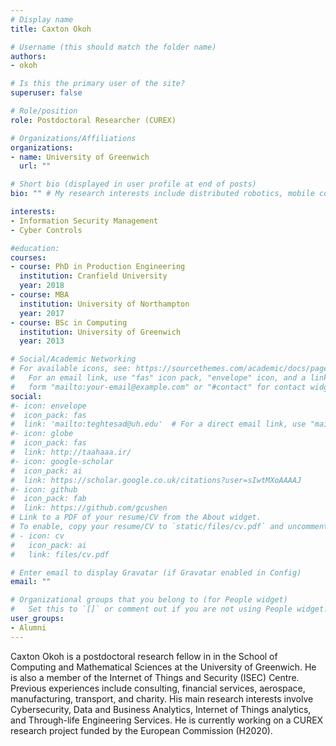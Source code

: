```yaml
---
# Display name
title: Caxton Okoh

# Username (this should match the folder name)
authors:
- okoh

# Is this the primary user of the site?
superuser: false

# Role/position
role: Postdoctoral Researcher (CUREX)

# Organizations/Affiliations
organizations:
- name: University of Greenwich
  url: ""

# Short bio (displayed in user profile at end of posts)
bio: "" # My research interests include distributed robotics, mobile computing and programmable matter.

interests:
- Information Security Management
- Cyber Controls

#education:
courses:
- course: PhD in Production Engineering
  institution: Cranfield University
  year: 2018
- course: MBA
  institution: University of Northampton
  year: 2017
- course: BSc in Computing
  institution: University of Greenwich
  year: 2013

# Social/Academic Networking
# For available icons, see: https://sourcethemes.com/academic/docs/page-builder/#icons
#   For an email link, use "fas" icon pack, "envelope" icon, and a link in the
#   form "mailto:your-email@example.com" or "#contact" for contact widget.
social:
#- icon: envelope
#  icon_pack: fas
#  link: 'mailto:teghtesad@uh.edu'  # For a direct email link, use "mailto:test@example.org".
#- icon: globe
#  icon_pack: fas
#  link: http://taahaaa.ir/
#- icon: google-scholar
#  icon_pack: ai
#  link: https://scholar.google.co.uk/citations?user=sIwtMXoAAAAJ
#- icon: github
#  icon_pack: fab
#  link: https://github.com/gcushen
# Link to a PDF of your resume/CV from the About widget.
# To enable, copy your resume/CV to `static/files/cv.pdf` and uncomment the lines below.
# - icon: cv
#   icon_pack: ai
#   link: files/cv.pdf

# Enter email to display Gravatar (if Gravatar enabled in Config)
email: ""

# Organizational groups that you belong to (for People widget)
#   Set this to `[]` or comment out if you are not using People widget.
user_groups:
- Alumni
---
```


Caxton Okoh is a postdoctoral research fellow in in the School of Computing and Mathematical Sciences at the University of Greenwich.
He is also a member of the Internet of Things and Security (ISEC) Centre. Previous experiences include consulting, financial services, aerospace, manufacturing, transport, and charity.
His main research interests involve Cybersecurity, Data and Business Analytics, Internet of Things analytics, and Through-life Engineering Services.
He is currently working on a CUREX research project funded by the European Commission (H2020).
